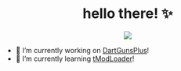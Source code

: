 <h1 align="center">hello there! ✨</h1>

<p align="center">
   <a href="https://discord.com/users/626333424965386240">
      <img src="https://lanyard.cnrad.dev/api/626333424965386240?idleMessage=knows how a meatball feels" />
   </a>
</p>

* 🔭 I’m currently working on <a href="https://github.com/its-truce/DartGunsPlus" target="_blank">DartGunsPlus</a>!
* 🌱 I’m currently learning <a href="https://github.com/tModLoader/tModLoader" target="_blank">tModLoader</a>!
